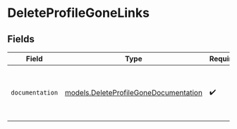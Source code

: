 # DeleteProfileGoneLinks


## Fields

| Field                                                                                | Type                                                                                 | Required                                                                             | Description                                                                          |
| ------------------------------------------------------------------------------------ | ------------------------------------------------------------------------------------ | ------------------------------------------------------------------------------------ | ------------------------------------------------------------------------------------ |
| `documentation`                                                                      | [models.DeleteProfileGoneDocumentation](../models/deleteprofilegonedocumentation.md) | :heavy_check_mark:                                                                   | The URL to the generic Mollie API error handling guide.                              |